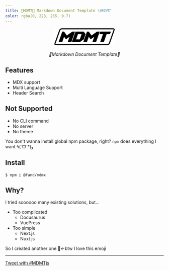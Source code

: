 ```yaml
---
title: 💊MDMT💊 Markdown Document Template \#MDMT
color: rgba(0, 223, 255, 0.7)
---
```

<div align="center">
  <img alt="logo" src="/static/images/logo.png" width="192"/><br/><br/>
  <i>💊Markdown Document Template💊</i>
  <br/>
</div>

## Features

- MDX support
- Multi Language Support
- Header Search

## Not Supported

- No CLI command
- No server
- No theme

You don't wanna install global npm package, right?
`npm` does everything I want ٩(ˊᗜˋ*)و

## Install

```
$ npm i @fand/mdmx
```

## Why?

I tried soooooo many existing solutions, but...

- Too complicated
  - Docusaurus
  - VuePress
- Too simple
  - Next.js
  - Nuxt.js

So I created another one 🐹←btw I love this emoji

---

<a href="https://twitter.com/intent/tweet?url=https://gmork.in/mdmt/&hashtags=MDMTjs" target="\_blank">Tweet with #MDMTjs</a>
